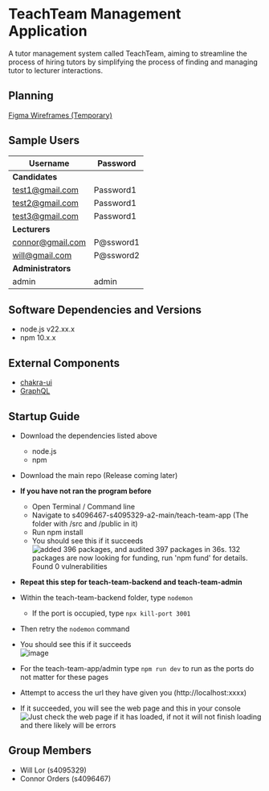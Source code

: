 # TeachTeam Management Application
A tutor management system called TeachTeam, aiming to streamline the process of hiring tutors by simplifying the process of finding and managing tutor to lecturer interactions.
## Planning
[Figma Wireframes (Temporary)](https://www.figma.com/design/XPXeYudCec4MmbAdDjrj9N/Full-Stack-Assignment-1?node-id=7-85&t=HvJha1oHxO9Ko48L-1)
## Sample Users
| Username | Password |
| --- | --- |
| **Candidates** |
| test1@gmail.com | Password1 |
| test2@gmail.com | Password1 |
| test3@gmail.com | Password1 |
| **Lecturers** |
| connor@gmail.com | P@ssword1 |
| will@gmail.com | P@ssword2 |
| **Administrators** |
| admin | admin |

## Software Dependencies and Versions
- node.js v22.xx.x
- npm 10.x.x
## External Components
- [chakra-ui](https://www.npmjs.com/package/@chakra-ui/react)
- [GraphQL](https://graphql.org/)
## Startup Guide
- Download the dependencies listed above
   - node.js
   - npm
- Download the main repo (Release coming later)
- **If you have not ran the program before**
   - Open Terminal / Command line
   - Navigate to s4096467-s4095329-a2-main/teach-team-app (The folder with /src and /public in it)
   - Run npm install
   - You should see this if it succeeds
  <br>![added 396 packages, and audited 397 packages in 36s. 132 packages are now looking for funding, run 'npm fund' for details. Found 0 vulnerabilities](https://github.com/user-attachments/assets/a2e0256a-fb0c-47a4-a2c2-2fdefcdde3d5)
- **Repeat this step for teach-team-backend and teach-team-admin**
- Within the teach-team-backend folder, type `nodemon`
   - If the port is occupied, type `npx kill-port 3001`
- Then retry the `nodemon` command
- You should see this if it succeeds
<br>![image](https://github.com/user-attachments/assets/3deb410e-e3ea-4ef8-a777-857b861ad34e)

- For the teach-team-app/admin type `npm run dev` to run as the ports do not matter for these pages
- Attempt to access the url they have given you (http://localhost:xxxx)
- If it succeeded, you will see the web page and this in your console
![Just check the web page if it has loaded, if not it will not finish loading and there likely will be errors](https://github.com/user-attachments/assets/92ae2078-4917-451f-93c8-3b49dd78a101)

## Group Members
- Will Lor (s4095329)
- Connor Orders (s4096467)
